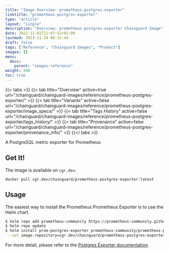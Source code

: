 ```yaml
---
title: "Image Overview: prometheus-postgres-exporter"
linktitle: "prometheus-postgres-exporter"
type: "article"
layout: "single"
description: "Overview: prometheus-postgres-exporter Chainguard Image"
date: 2022-11-01T11:07:52+02:00
lastmod: 2023-11-29 00:31:44
draft: false
tags: ["Reference", "Chainguard Images", "Product"]
images: []
menu: 
  docs: 
    parent: "images-reference"
weight: 500
toc: true
---
```


{{< tabs >}}
{{< tab title="Overview" active=true url="/chainguard/chainguard-images/reference/prometheus-postgres-exporter/" >}}
{{< tab title="Variants" active=false url="/chainguard/chainguard-images/reference/prometheus-postgres-exporter/image_specs/" >}}
{{< tab title="Tags History" active=false url="/chainguard/chainguard-images/reference/prometheus-postgres-exporter/tags_history/" >}}
{{< tab title="Provenance" active=false url="/chainguard/chainguard-images/reference/prometheus-postgres-exporter/provenance_info/" >}}
{{</ tabs >}}



<!--overview:start-->
A PostgreSQL metric exporter for Prometheus
<!--overview:end-->

<!--getting:start-->
## Get It!
The image is available on `cgr.dev`:

```
docker pull cgr.dev/chainguard/prometheus-postgres-exporter:latest
```
<!--getting:end-->

<!--body:start-->
## Usage

The easiest way to install the Prometheus Prometheus Exporter is to use the Helm chart.

```bash
$ helm repo add prometheus-community https://prometheus-community.github.io/helm-charts
$ helm repo update
$ helm install prom-postgres-exporter prometheus-community/prometheus-postgres-exporter \
 --set image.repository=cgr.dev/chainguard/prometheus-postgres-exporter --set image.tag=latest
```

For more detail, please refer to the [Postgres Exporter documentation](https://github.com/prometheus-community/postgres_exporter).
<!--body:end-->

